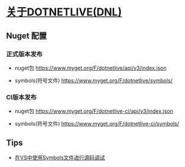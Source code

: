 # [关于DOTNETLIVE(DNL)](../)

## Nuget 配置

### 正式版本发布
* nuget包
https://www.myget.org/F/dotnetlive/api/v3/index.json

* symbols(符号文件)
https://www.myget.org/F/dotnetlive/symbols/


### CI版本发布
* nuget包
https://www.myget.org/F/dotnetlive-ci/api/v3/index.json

* symbols(符号文件)
https://www.myget.org/F/dotnetlive-ci/symbols/


## Tips

* [在VS中使用Symbols文件进行源码调试](http://docs.myget.org/docs/reference/symbols#Consuming_symbol_packages_in_Visual_Studio)
